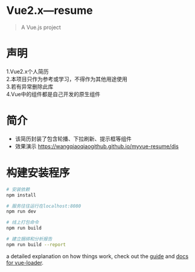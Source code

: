 # Vue2.x—resume

> A Vue.js project

# 声明

1.Vue2.x个人简历
<br/>
2.本项目只作为参考或学习，不得作为其他用途使用
<br/>
3.若有异常删除此库
<br/>
4.Vue中的组件都是自己开发的原生组件

# 简介

* 该简历封装了包含轮播、下拉刷新、提示框等组件
* 效果演示 https://wangqiaoqiaogithub.github.io/myvue-resume/dis

# 构建安装程序

``` bash
# 安装依赖
npm install

# 服务往往运行在localhost:8080
npm run dev

# 线上打包命令
npm run build

# 建立捆绑和分析报告
npm run build --report
```
a detailed explanation on how things work, check out the [guide](http://vuejs-templates.github.io/webpack/) and [docs for vue-loader](http://vuejs.github.io/vue-loader).
